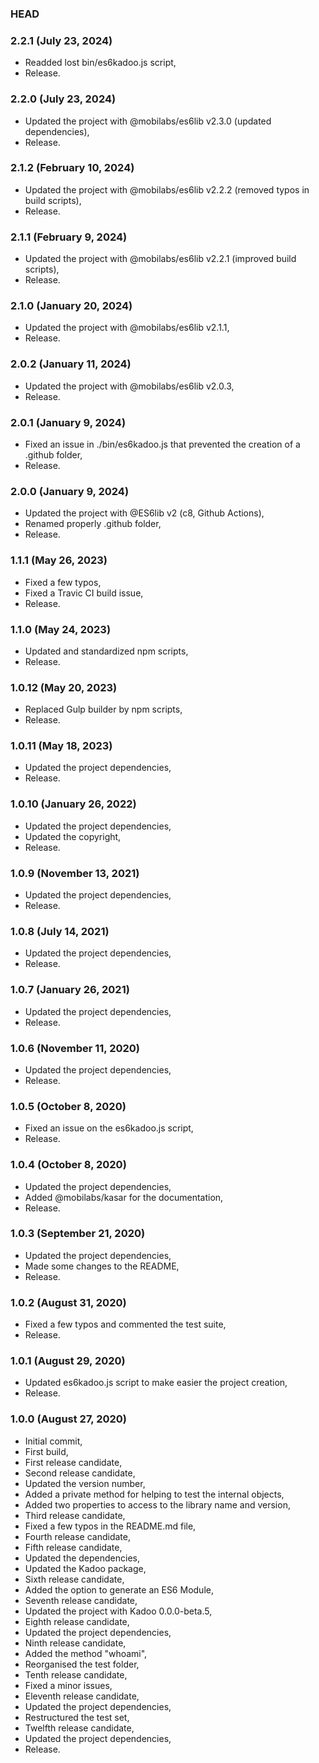 ### HEAD

### 2.2.1 (July 23, 2024)

  * Readded lost bin/es6kadoo.js script,
  * Release.


### 2.2.0 (July 23, 2024)

  * Updated the project with @mobilabs/es6lib v2.3.0 (updated dependencies),
  * Release.


### 2.1.2 (February 10, 2024)

  * Updated the project with @mobilabs/es6lib v2.2.2 (removed typos in build scripts),
  * Release.


### 2.1.1 (February 9, 2024)

  * Updated the project with @mobilabs/es6lib v2.2.1 (improved build scripts),
  * Release.


### 2.1.0 (January 20, 2024)

  * Updated the project with @mobilabs/es6lib v2.1.1,
  * Release.


### 2.0.2 (January 11, 2024)

  * Updated the project with @mobilabs/es6lib v2.0.3,
  * Release.


### 2.0.1 (January 9, 2024)

  * Fixed an issue in ./bin/es6kadoo.js that prevented the creation of a .github folder,
  * Release.


### 2.0.0 (January 9, 2024)

  * Updated the  project with @ES6lib v2 (c8, Github Actions),
  * Renamed properly .github folder,
  * Release.


### 1.1.1 (May 26, 2023)

  * Fixed a few typos,
  * Fixed a Travic CI build issue,
  * Release.


### 1.1.0 (May 24, 2023)

  * Updated and standardized npm scripts,
  * Release.


### 1.0.12 (May 20, 2023)

  * Replaced Gulp builder by npm scripts,
  * Release.


### 1.0.11 (May 18, 2023)

  * Updated the project dependencies,
  * Release.


### 1.0.10 (January 26, 2022)

  * Updated the project dependencies,
  * Updated the copyright,
  * Release.


### 1.0.9 (November 13, 2021)

  * Updated the project dependencies,
  * Release.


### 1.0.8 (July 14, 2021)

  * Updated the project dependencies,
  * Release.


### 1.0.7 (January 26, 2021)

  * Updated the project dependencies,
  * Release.


### 1.0.6 (November 11, 2020)

  * Updated the project dependencies,
  * Release.


### 1.0.5 (October 8, 2020)

  * Fixed an issue on the es6kadoo.js script,
  * Release.


### 1.0.4 (October 8, 2020)

  * Updated the project dependencies,
  * Added @mobilabs/kasar for the documentation,
  * Release.


### 1.0.3 (September 21, 2020)

  * Updated the project dependencies,
  * Made some changes to the README,
  * Release.


### 1.0.2 (August 31, 2020)

  * Fixed a few typos and commented the test suite,
  * Release.


### 1.0.1 (August 29, 2020)

  * Updated es6kadoo.js script to make easier the project creation,
  * Release.


### 1.0.0 (August 27, 2020)

  * Initial commit,
  * First build,
  * First release candidate,
  * Second release candidate,
  * Updated the version number,
  * Added a private method for helping to test the internal objects,
  * Added two properties to access to the library name and version,
  * Third release candidate,
  * Fixed a few typos in the README.md file,
  * Fourth release candidate,
  * Fifth release candidate,
  * Updated the dependencies,
  * Updated the Kadoo package,
  * Sixth release candidate,
  * Added the option to generate an ES6 Module,
  * Seventh release candidate,
  * Updated the project with Kadoo 0.0.0-beta.5,
  * Eighth release candidate,
  * Updated the project dependencies,
  * Ninth release candidate,
  * Added the method "whoami",
  * Reorganised the test folder,
  * Tenth release candidate,
  * Fixed a minor issues,
  * Eleventh release candidate,
  * Updated the project dependencies,
  * Restructured the test set,
  * Twelfth release candidate,
  * Updated the project dependencies,
  * Release.

